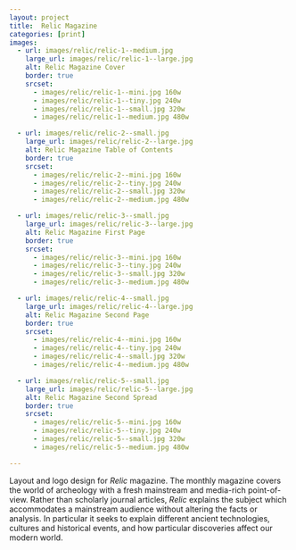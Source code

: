 ```yaml
---
layout: project
title:  Relic Magazine
categories: [print]
images:
  - url: images/relic/relic-1--medium.jpg
    large_url: images/relic/relic-1--large.jpg
    alt: Relic Magazine Cover
    border: true
    srcset:
      - images/relic/relic-1--mini.jpg 160w
      - images/relic/relic-1--tiny.jpg 240w
      - images/relic/relic-1--small.jpg 320w
      - images/relic/relic-1--medium.jpg 480w

  - url: images/relic/relic-2--small.jpg
    large_url: images/relic/relic-2--large.jpg
    alt: Relic Magazine Table of Contents
    border: true
    srcset:
      - images/relic/relic-2--mini.jpg 160w
      - images/relic/relic-2--tiny.jpg 240w
      - images/relic/relic-2--small.jpg 320w
      - images/relic/relic-2--medium.jpg 480w

  - url: images/relic/relic-3--small.jpg
    large_url: images/relic/relic-3--large.jpg
    alt: Relic Magazine First Page
    border: true
    srcset:
      - images/relic/relic-3--mini.jpg 160w
      - images/relic/relic-3--tiny.jpg 240w
      - images/relic/relic-3--small.jpg 320w
      - images/relic/relic-3--medium.jpg 480w

  - url: images/relic/relic-4--small.jpg
    large_url: images/relic/relic-4--large.jpg
    alt: Relic Magazine Second Page
    border: true
    srcset:
      - images/relic/relic-4--mini.jpg 160w
      - images/relic/relic-4--tiny.jpg 240w
      - images/relic/relic-4--small.jpg 320w
      - images/relic/relic-4--medium.jpg 480w

  - url: images/relic/relic-5--small.jpg
    large_url: images/relic/relic-5--large.jpg
    alt: Relic Magazine Second Spread
    border: true
    srcset:
      - images/relic/relic-5--mini.jpg 160w
      - images/relic/relic-5--tiny.jpg 240w
      - images/relic/relic-5--small.jpg 320w
      - images/relic/relic-5--medium.jpg 480w

---
```


Layout and logo design for _Relic_ magazine. The monthly magazine covers the world of archeology with a fresh mainstream and media-rich point-of-view. Rather than scholarly journal articles, _Relic_ explains the subject which accommodates a mainstream audience without altering the facts or analysis. In particular it seeks to explain different ancient technologies, cultures and historical events, and how particular discoveries affect our modern world.
